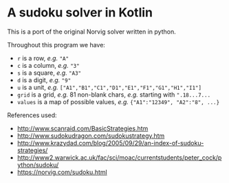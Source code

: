 # A sudoku solver in Kotlin

This is a port of the original Norvig solver written in python. 
 
Throughout this program we have:

*    `r` is a row,    _e.g._ `"A"`
*    `c` is a column, _e.g._ `"3"`
*    `s` is a square, _e.g._ `"A3"`
*    `d` is a digit,  _e.g._ `"9"`
*    `u` is a unit,   _e.g._ `["A1","B1","C1","D1","E1","F1","G1","H1","I1"]`
*    `grid` is a grid, _e.g._ 81 non-blank chars, _e.g._ starting with `".18...7...`
*    `values` is a map of possible values, _e.g._ `{"A1":"12349", "A2":"8", ...}`

References used:

*   http://www.scanraid.com/BasicStrategies.htm
*   http://www.sudokudragon.com/sudokustrategy.htm
*   http://www.krazydad.com/blog/2005/09/29/an-index-of-sudoku-strategies/
*   http://www2.warwick.ac.uk/fac/sci/moac/currentstudents/peter_cock/python/sudoku/   
*   https://norvig.com/sudoku.html
